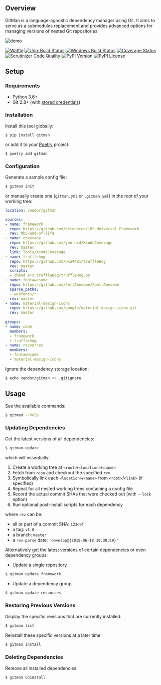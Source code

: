 ## Overview

GitMan is a language-agnostic dependency manager using Git. It aims to serve as a submodules replacement and provides advanced options for managing versions of nested Git repositories.

![demo](https://raw.githubusercontent.com/jacebrowning/gitman/develop/docs/demo.gif)

[![Waffle](https://img.shields.io/waffle/label/jacebrowning/gitman/ready.svg?label=stories&colorB=blue)](https://waffle.io/jacebrowning/gitman)
[![Unix Build Status](https://img.shields.io/travis/jacebrowning/gitman/master.svg?label=unix)](https://travis-ci.org/jacebrowning/gitman)
[![Windows Build Status](https://img.shields.io/appveyor/ci/jacebrowning/gitman/master.svg?label=window)](https://ci.appveyor.com/project/jacebrowning/gitman)
[![Coverage Status](https://img.shields.io/coveralls/jacebrowning/gitman/master.svg)](https://coveralls.io/r/jacebrowning/gitman)
[![Scrutinizer Code Quality](https://img.shields.io/scrutinizer/g/jacebrowning/gitman.svg)](https://scrutinizer-ci.com/g/jacebrowning/gitman/?branch=master)
[![PyPI Version](https://img.shields.io/pypi/v/GitMan.svg)](https://pypi.org/project/GitMan)
[![PyPI License](https://img.shields.io/pypi/l/GitMan.svg)](https://pypi.org/project/GitMan)

## Setup

### Requirements

* Python 3.6+
* Git 2.8+ (with [stored credentials](http://gitman.readthedocs.io/en/latest/setup/git/))

### Installation

Install this tool globally:

```
$ pip install gitman
```

or add it to your [Poetry](https://poetry.eustace.io/) project:

```
$ poetry add gitman
```

### Configuration

Generate a sample config file:

```sh
$ gitman init
```

or manually create one (`gitman.yml` or `.gitman.yml`) in the root of your working tree:

```yaml
location: vendor/gitman

sources:
- name: framework
  repo: https://github.com/kstenerud/iOS-Universal-Framework
  rev: Mk5-end-of-life
- name: coverage
  repo: https://github.com/jonreid/XcodeCoverage
  rev: master
  link: Tools/XcodeCoverage
- name: trufflehog
  repo: https://github.com/dxa4481/truffleHog
  rev: master
  scripts:
  - chmod a+x truffleHog/truffleHog.py
- name: fontawesome
  repo: https://github.com/FortAwesome/Font-Awesome
  sparse_paths:
  - webfonts/*
  rev: master
- name: material-design-icons
  repo: https://github.com/google/material-design-icons.git
  rev: master
  
groups:
- name: code
  members:
  - framework
  - trufflehog
- name: resources
  members:
  - fontawesome
  - material-design-icons
```

Ignore the dependency storage location:

```sh
$ echo vendor/gitman >> .gitignore
```

## Usage

See the available commands:

```sh
$ gitman --help
```

### Updating Dependencies

Get the latest versions of all dependencies:

```sh
$ gitman update
```

which will essentially:

1. Create a working tree at `<root>`/`<location>`/`<name>`
2. Fetch from `repo` and checkout the specified `rev`
3. Symbolically link each `<location>`/`<name>` from `<root>`/`<link>` (if specified)
4. Repeat for all nested working trees containing a config file
5. Record the actual commit SHAs that were checked out (with `--lock` option)
6. Run optional post-install scripts for each dependency

where `rev` can be:

* all or part of a commit SHA: `123def`
* a tag: `v1.0`
* a branch: `master`
* a `rev-parse` date: `'develop@{2015-06-18 10:30:59}'`


Alternatively get the latest versions of certain dependencies or even dependency groups:

* Update a single repository

```sh
$ gitman update framework
```

* Update a dependency group

```sh
$ gitman update resources
```


### Restoring Previous Versions

Display the specific revisions that are currently installed:

```sh
$ gitman list
```

Reinstall these specific versions at a later time:

```sh
$ gitman install
```

### Deleting Dependencies

Remove all installed dependencies:

```sh
$ gitman uninstall
```

